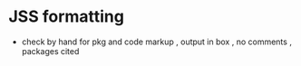 # JSS formatting

* check by hand for pkg and code markup , output in box , no comments , packages cited 

